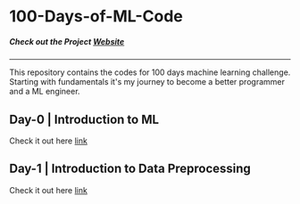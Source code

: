 # 100-Days-of-ML-Code

##### Check out the Project [Website](https://aashutoshtrivedi.github.io/100-Days-of-ML/)
---
This repository contains the codes for 100 days machine learning challenge. Starting with fundamentals it's my journey to become a better programmer and a ML engineer.
## Day-0 | Introduction to ML
Check it out here [link](ML_Code/Day%200/README.md)

## Day-1 | Introduction to Data Preprocessing
Check it out here [link]()
